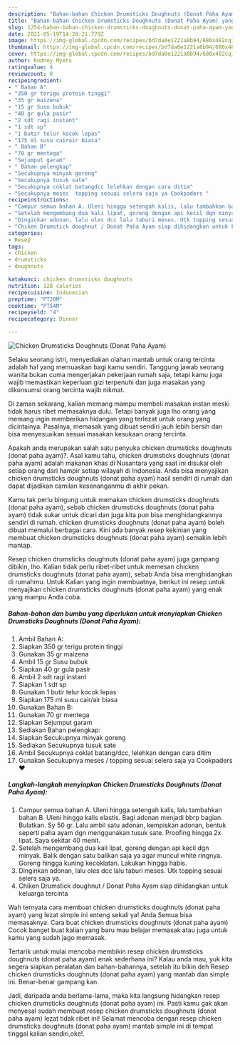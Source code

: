 ```yaml
---
description: "Bahan-bahan Chicken Drumsticks Doughnuts (Donat Paha Ayam) yang sedap dan Mudah Dibuat"
title: "Bahan-bahan Chicken Drumsticks Doughnuts (Donat Paha Ayam) yang sedap dan Mudah Dibuat"
slug: 1254-bahan-bahan-chicken-drumsticks-doughnuts-donat-paha-ayam-yang-sedap-dan-mudah-dibuat
date: 2021-05-19T14:28:21.779Z
image: https://img-global.cpcdn.com/recipes/bd7da0e1221a8b94/680x482cq70/chicken-drumsticks-doughnuts-donat-paha-ayam-foto-resep-utama.jpg
thumbnail: https://img-global.cpcdn.com/recipes/bd7da0e1221a8b94/680x482cq70/chicken-drumsticks-doughnuts-donat-paha-ayam-foto-resep-utama.jpg
cover: https://img-global.cpcdn.com/recipes/bd7da0e1221a8b94/680x482cq70/chicken-drumsticks-doughnuts-donat-paha-ayam-foto-resep-utama.jpg
author: Rodney Myers
ratingvalue: 4
reviewcount: 8
recipeingredient:
- " Bahan A"
- "350 gr terigu protein tinggi"
- "35 gr maizena"
- "15 gr Susu bubuk"
- "40 gr gula pasir"
- "2 sdt ragi instant"
- "1 sdt sp"
- "1 butir telur kocok lepas"
- "175 ml susu cairair biasa"
- " Bahan B"
- "70 gr mentega"
- "Sejumput garam"
- " Bahan pelengkap"
- "Secukupnya minyak goreng"
- "Secukupnya tusuk sate"
- "Secukupnya coklat batangdcc lelehkan dengan cara ditim"
- "Secukupnya meses  topping sesuai selera saja ya Cookpaders "
recipeinstructions:
- "Campur semua bahan A. Uleni hingga setengah kalis, lalu tambahkan bahan B. Uleni hingga kalis elastis. Bagi adonan menjadi bbrp bagian. Bulatkan. Sy 50 gr. Lalu ambil satu adonan, kempiskan adonan, bentuk seperti paha ayam dgn menggunakan tusuk sate. Proofing hingga 2x lipat. Saya sekitar 40 menit."
- "Setelah mengembang dua kali lipat, goreng dengan api kecil dgn minyak. Balik dengan satu balikan saja ya agar muncul white ringnya. Goreng hingga kuning kecoklatan. Lakukan hingga habis."
- "Dinginkan adonan, lalu oles dcc lalu taburi meses. Utk topping sesuai selera saja ya."
- "Chiken Drumstick doughnut / Donat Paha Ayam siap dihidangkan untuk keluarga tercinta"
categories:
- Resep
tags:
- chicken
- drumsticks
- doughnuts

katakunci: chicken drumsticks doughnuts 
nutrition: 128 calories
recipecuisine: Indonesian
preptime: "PT20M"
cooktime: "PT54M"
recipeyield: "4"
recipecategory: Dinner

---
```



![Chicken Drumsticks Doughnuts (Donat Paha Ayam)](https://img-global.cpcdn.com/recipes/bd7da0e1221a8b94/680x482cq70/chicken-drumsticks-doughnuts-donat-paha-ayam-foto-resep-utama.jpg)

Selaku seorang istri, menyediakan olahan mantab untuk orang tercinta adalah hal yang memuaskan bagi kamu sendiri. Tanggung jawab seorang  wanita bukan cuma mengerjakan pekerjaan rumah saja, tetapi kamu juga wajib memastikan keperluan gizi terpenuhi dan juga masakan yang dikonsumsi orang tercinta wajib nikmat.

Di zaman  sekarang, kalian memang mampu membeli masakan instan meski tidak harus ribet memasaknya dulu. Tetapi banyak juga lho orang yang memang ingin memberikan hidangan yang terlezat untuk orang yang dicintainya. Pasalnya, memasak yang dibuat sendiri jauh lebih bersih dan bisa menyesuaikan sesuai masakan kesukaan orang tercinta. 



Apakah anda merupakan salah satu penyuka chicken drumsticks doughnuts (donat paha ayam)?. Asal kamu tahu, chicken drumsticks doughnuts (donat paha ayam) adalah makanan khas di Nusantara yang saat ini disukai oleh setiap orang dari hampir setiap wilayah di Indonesia. Anda bisa menyajikan chicken drumsticks doughnuts (donat paha ayam) hasil sendiri di rumah dan dapat dijadikan camilan kesenanganmu di akhir pekan.

Kamu tak perlu bingung untuk memakan chicken drumsticks doughnuts (donat paha ayam), sebab chicken drumsticks doughnuts (donat paha ayam) tidak sukar untuk dicari dan juga kita pun bisa menghidangkannya sendiri di rumah. chicken drumsticks doughnuts (donat paha ayam) boleh dibuat memalui berbagai cara. Kini ada banyak resep kekinian yang membuat chicken drumsticks doughnuts (donat paha ayam) semakin lebih mantap.

Resep chicken drumsticks doughnuts (donat paha ayam) juga gampang dibikin, lho. Kalian tidak perlu ribet-ribet untuk memesan chicken drumsticks doughnuts (donat paha ayam), sebab Anda bisa menghidangkan di rumahmu. Untuk Kalian yang ingin membuatnya, berikut ini resep untuk menyajikan chicken drumsticks doughnuts (donat paha ayam) yang enak yang mampu Anda coba.

<!--inarticleads1-->

##### Bahan-bahan dan bumbu yang diperlukan untuk menyiapkan Chicken Drumsticks Doughnuts (Donat Paha Ayam):

1. Ambil  Bahan A:
1. Siapkan 350 gr terigu protein tinggi
1. Gunakan 35 gr maizena
1. Ambil 15 gr Susu bubuk
1. Siapkan 40 gr gula pasir
1. Ambil 2 sdt ragi instant
1. Siapkan 1 sdt sp
1. Gunakan 1 butir telur kocok lepas
1. Siapkan 175 ml susu cair/air biasa
1. Gunakan  Bahan B:
1. Gunakan 70 gr mentega
1. Siapkan Sejumput garam
1. Sediakan  Bahan pelengkap:
1. Siapkan Secukupnya minyak goreng
1. Sediakan Secukupnya tusuk sate
1. Ambil Secukupnya coklat batang/dcc, lelehkan dengan cara ditim
1. Gunakan Secukupnya meses / topping sesuai selera saja ya Cookpaders ❤️




<!--inarticleads2-->

##### Langkah-langkah menyiapkan Chicken Drumsticks Doughnuts (Donat Paha Ayam):

1. Campur semua bahan A. Uleni hingga setengah kalis, lalu tambahkan bahan B. Uleni hingga kalis elastis. Bagi adonan menjadi bbrp bagian. Bulatkan. Sy 50 gr. Lalu ambil satu adonan, kempiskan adonan, bentuk seperti paha ayam dgn menggunakan tusuk sate. Proofing hingga 2x lipat. Saya sekitar 40 menit.
1. Setelah mengembang dua kali lipat, goreng dengan api kecil dgn minyak. Balik dengan satu balikan saja ya agar muncul white ringnya. Goreng hingga kuning kecoklatan. Lakukan hingga habis.
1. Dinginkan adonan, lalu oles dcc lalu taburi meses. Utk topping sesuai selera saja ya.
1. Chiken Drumstick doughnut / Donat Paha Ayam siap dihidangkan untuk keluarga tercinta




Wah ternyata cara membuat chicken drumsticks doughnuts (donat paha ayam) yang lezat simple ini enteng sekali ya! Anda Semua bisa memasaknya. Cara buat chicken drumsticks doughnuts (donat paha ayam) Cocok banget buat kalian yang baru mau belajar memasak atau juga untuk kamu yang sudah jago memasak.

Tertarik untuk mulai mencoba membikin resep chicken drumsticks doughnuts (donat paha ayam) enak sederhana ini? Kalau anda mau, yuk kita segera siapkan peralatan dan bahan-bahannya, setelah itu bikin deh Resep chicken drumsticks doughnuts (donat paha ayam) yang mantab dan simple ini. Benar-benar gampang kan. 

Jadi, daripada anda berlama-lama, maka kita langsung hidangkan resep chicken drumsticks doughnuts (donat paha ayam) ini. Pasti kamu gak akan menyesal sudah membuat resep chicken drumsticks doughnuts (donat paha ayam) lezat tidak ribet ini! Selamat mencoba dengan resep chicken drumsticks doughnuts (donat paha ayam) mantab simple ini di tempat tinggal kalian sendiri,oke!.


